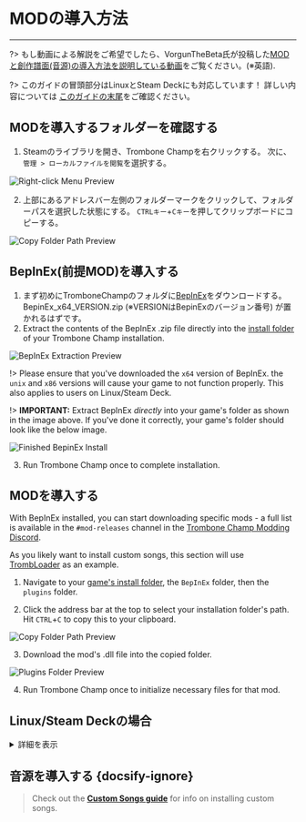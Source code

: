 # MODの導入方法
---

?> もし動画による解説をご希望でしたら、VorgunTheBeta氏が投稿した[MODと創作譜面(音源)の導入方法を説明している動画](https://youtu.be/pSwNSGx-P5c)をご覧ください。(※英語).

?> このガイドの冒頭部分はLinuxとSteam Deckにも対応しています！ 詳しい内容については [このガイドの末尾](#linuxsteam-deck-specific-tips)をご確認ください。

## MODを導入するフォルダーを確認する
1. Steamのライブラリを開き、Trombone Champを右クリックする。 次に、`管理 > ローカルファイルを閲覧`を選択する。

![Right-click Menu Preview](../docs/files/localfilescontext.png)

2. 上部にあるアドレスバー左側のフォルダーマークをクリックして、フォルダーパスを選択した状態にする。 `CTRLキー`+`Cキー`を押してクリップボードにコピーする。

![Copy Folder Path Preview](../docs/files/copyfolderpath.png)

## BepInEx(前提MOD)を導入する

1. まず初めにTromboneChampのフォルダに[BepInEx](https://github.com/BepInEx/BepInEx/releases/latest)をダウンロードする。 BepinEx_x64_VERSION.zip (※VERSIONはBepinExのバージョン番号) が置かれるはずです。
2. Extract the contents of the BepInEx .zip file directly into the [install folder](##finding-install-location) of your Trombone Champ installation.

![BepInEx Extraction Preview](../docs/files/bepinexextract.png)

!> Please ensure that you've downloaded the `x64` version of BepInEx. the `unix` and `x86` versions will cause your game to not function properly. This also applies to users on Linux/Steam Deck.

!> **IMPORTANT:** Extract BepInEx *directly* into your game's folder as shown in the image above. If you've done it correctly, your game's folder should look like the below image.

![Finished BepinEx Install](../docs/files/finishedbepinex.png)

3. Run Trombone Champ once to complete installation.

## MODを導入する

With BepInEx installed, you can start downloading specific mods - a full list is available in the `#mod-releases` channel in the [Trombone Champ Modding Discord](https://discord.gg/KVzKRsbetJ).

As you likely want to install custom songs, this section will use [TrombLoader](https://github.com/NyxTheShield/TrombLoader/releases/latest) as an example.

1. Navigate to your [game's install folder](###finding-install-location), the `BepInEx` folder, then the `plugins` folder.

2. Click the address bar at the top to select your installation folder's path. Hit `CTRL`+`C` to copy this to your clipboard.

![Copy Folder Path Preview](../docs/files/copyfolderpathplugins.png)

3. Download the mod's .dll file into the copied folder.

![Plugins Folder Preview](../docs/files/pluginswithtrombloader.png)

4. Run Trombone Champ once to initialize necessary files for that mod.

## Linux/Steam Deckの場合
<details closed>
<summary>詳細を表示</summary>

The process of installing BepInEx is largely the same as on Windows listed above, however there are some extra things to be aware of first:

 - To follow the guide, Steam Deck users will need to switch to Desktop Mode by holding down the power button and selecting `Desktop Mode` from the menu.

 - Steam Deck users will need to install the game to the internal storage, as BepInEx will not load from the microSD card.

 - As stated earlier, you will still need to install the `x64` Windows version of BepInEx, not the `unix` version, as Trombone Champ is still a Windows application running under Proton.

 - Save and log files are stored in your Steam folder within Proton's compatibility folders.

    - On Steam Deck this can be found at: `~/.local/share/Steam/steamapps/compatdata/1059990/pfx/drive_c/users/steamuser/AppData/LocalLow/Holy Wow/TromboneChamp`
    - On other Linux flavors you can run `locate -r /Holy Wow$` from the terminal if you're unsure of where your Steam folder is.

You will also need to add `WINEDLLOVERRIDES="winhttp=n,b" %command%` to your game's launch options. To do this, right click the game in Steam and click `Properties`. Unlike on Windows, Proton won't load BepInEx's files unless specifically instructed to here.

![Steam Properties Preview](../docs/files/linuxsteamproperties.png)

Once added, BepInEx should now work! Install your mods [as instructed above](##installation) to get custom songs working.

### Video Backgrounds {docsify-ignore}

Some custom songs will include videos for their backgrounds, and the default Proton install cannot play these back. If you want these to work, you can install `GE-Proton` using [ProtonUp-Qt](https://davidotek.github.io/protonup-qt/). This is a version of Proton that includes some additional features, including the ability to play back video formats that Valve are unable to support officially.

We recommend following [this guide created by GamingOnLinux](https://www.gamingonlinux.com/2022/03/protonup-qt-got-upgraded-heres-how-to-use-it-on-steam-deck-and-linux/) for instructions on how to use ProtonUp-Qt and install `GE-Proton`.

!> Even with GE-Proton, you may still experience some issues with video playback depending on your setup. </details>

## 音源を導入する {docsify-ignore}

> Check out the [**Custom Songs guide**](installing-songs) for info on installing custom songs.